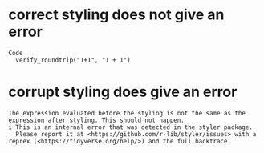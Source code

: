 # correct styling does not give an error

    Code
      verify_roundtrip("1+1", "1 + 1")

# corrupt styling does give an error

    The expression evaluated before the styling is not the same as the expression after styling. This should not happen.
    i This is an internal error that was detected in the styler package.
      Please report it at <https://github.com/r-lib/styler/issues> with a reprex (<https://tidyverse.org/help/>) and the full backtrace.

